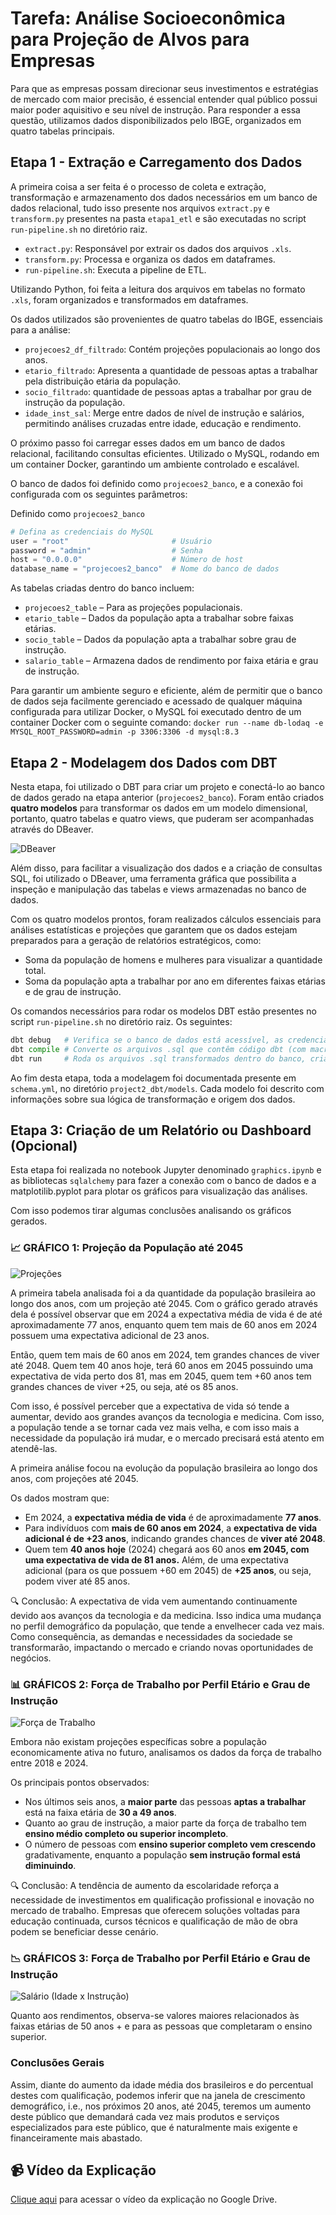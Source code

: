 # Tarefa: Análise Socioeconômica para Projeção de Alvos para Empresas

Para que as empresas possam direcionar seus investimentos e estratégias de mercado com maior precisão, é essencial entender qual público possui maior poder aquisitivo e seu nível de instrução. Para responder a essa questão, utilizamos dados disponibilizados pelo IBGE, organizados em quatro tabelas principais.


## Etapa 1 - Extração e Carregamento dos Dados

A primeira coisa a ser feita é o processo de coleta e extração, transformação e armazenamento dos dados necessários em um banco de dados relacional, tudo isso presente nos arquivos ```extract.py``` e ```transform.py``` presentes na pasta ```etapa1_etl``` e são executadas no script `run-pipeline.sh` no diretório raiz.

- `extract.py`: Responsável por extrair os dados dos arquivos `.xls`.
- `transform.py`: Processa e organiza os dados em dataframes.
- `run-pipeline.sh`: Executa a pipeline de ETL.

Utilizando Python, foi feita a leitura dos arquivos em tabelas no formato ```.xls```, foram organizados e transformados em dataframes.

Os dados utilizados são provenientes de quatro tabelas do IBGE, essenciais para a análise:

- ```projecoes2_df_filtrado```: Contém projeções populacionais ao longo dos anos.
- ```etario_filtrado```: Apresenta a quantidade de pessoas aptas a trabalhar pela distribuição etária da população.
- ```socio_filtrado```: quantidade de pessoas aptas a trabalhar por grau de instrução da população.
- ```idade_inst_sal```: Merge entre dados de nível de instrução e salários, permitindo análises cruzadas entre idade, educação e rendimento.

O próximo passo foi carregar esses dados em um banco de dados relacional, facilitando consultas eficientes. Utilizado o MySQL, rodando em um container Docker, garantindo um ambiente controlado e escalável.

O banco de dados foi definido como ```projecoes2_banco```, e a conexão foi configurada com os seguintes parâmetros:

Definido como  ```projecoes2_banco```

``` python
# Defina as credenciais do MySQL
user = "root"                       # Usuário
password = "admin"                  # Senha
host = "0.0.0.0"                    # Número de host
database_name = "projecoes2_banco"  # Nome do banco de dados
```
As tabelas criadas dentro do banco incluem:

- ```projecoes2_table``` – Para as projeções populacionais.
- ```etario_table``` – Dados da população apta a trabalhar sobre faixas etárias.
- ```socio_table``` – Dados da população apta a trabalhar sobre grau de instrução.
- ```salario_table``` – Armazena dados de rendimento por faixa etária e grau de instrução.

Para garantir um ambiente seguro e eficiente, além de permitir que o banco de dados seja facilmente gerenciado e acessado de qualquer máquina configurada para utilizar Docker, o MySQL foi executado dentro de um container Docker com o seguinte comando:
```docker run --name db-lodaq -e MYSQL_ROOT_PASSWORD=admin -p 3306:3306 -d mysql:8.3```




## Etapa 2 - Modelagem dos Dados com DBT

Nesta etapa, foi utilizado o DBT para criar um projeto e conectá-lo ao banco de dados gerado na etapa anterior (`projecoes2_banco`). Foram então criados **quatro modelos** para transformar os dados em um modelo dimensional, portanto, quatro tabelas e quatro views, que puderam ser acompanhadas através do DBeaver.

![DBeaver](https://github.com/polianaraujo/tarefa2/blob/main/images/dbeaver_png.png)

Além disso, para facilitar a visualização dos dados e a criação de consultas SQL, foi utilizado o DBeaver, uma ferramenta gráfica que possibilita a inspeção e manipulação das tabelas e views armazenadas no banco de dados.

Com os quatro modelos prontos, foram realizados cálculos essenciais para análises estatísticas e projeções que garantem que os dados estejam preparados para a geração de relatórios estratégicos, como:

- Soma da população de homens e mulheres para visualizar a quantidade total.
- Soma da população apta a trabalhar por ano em diferentes faixas etárias e de grau de instrução.

Os comandos necessários para rodar os modelos DBT estão presentes no script `run-pipeline.sh` no diretório raiz. Os seguintes:

```python
dbt debug   # Verifica se o banco de dados está acessível, as credenciais de autenticação e se o ambiente está configurado corretamente.
dbt compile # Converte os arquivos .sql que contêm código dbt (com macros, variáveis e Jinja) em SQL puro, pronto para ser executado no banco de dados.
dbt run     # Roda os arquivos .sql transformados dentro do banco, cria ou atualiza tabelas e views e aplica as transformações.
```

Ao fim desta etapa, toda a modelagem foi documentada presente em `schema.yml`, no diretório `project2_dbt/models`. Cada modelo foi descrito com informações sobre sua lógica de transformação e origem dos dados.



## Etapa 3: Criação de um Relatório ou Dashboard (Opcional)

Esta etapa foi realizada no notebook Jupyter denominado ```graphics.ipynb``` e as bibliotecas `sqlalchemy` para fazer a conexão com o banco de dados e a matplotilib.pyplot para plotar os gráficos para visualização das análises.

Com isso podemos tirar algumas conclusões analisando os gráficos gerados.

### 📈 GRÁFICO 1: Projeção da População até 2045

![Projeções](https://github.com/polianaraujo/tarefa2/blob/main/images/projecoes.png)

A primeira tabela analisada foi a da quantidade da população brasileira ao longo dos anos, com um projeção até 2045. Com o gráfico gerado através dela é possível observar que em 2024 a expectativa média de vida é de até aproximadamente 77 anos, enquanto quem tem mais de 60 anos em 2024 possuem uma expectativa adicional de 23 anos.

Então, quem tem mais de 60 anos em 2024, tem grandes chances de viver até 2048. Quem tem 40 anos hoje, terá 60 anos em 2045 possuindo uma expectativa de vida perto dos 81, mas em 2045, quem tem +60 anos tem grandes chances de viver +25, ou seja, até os 85 anos.

Com isso, é possível perceber que a expectativa de vida só tende a aumentar, devido aos grandes avanços da tecnologia e medicina. Com isso, a população tende a se tornar cada vez mais velha, e com isso mais a necessidade da população irá mudar, e o mercado precisará está atento em atendê-las.


A primeira análise focou na evolução da população brasileira ao longo dos anos, com projeções até 2045.

Os dados mostram que:

- Em 2024, a **expectativa média de vida** é de aproximadamente **77 anos**.
- Para indivíduos com **mais de 60 anos em 2024**, a **expectativa de vida adicional é de +23 anos**, indicando grandes chances de **viver até 2048**.
- Quem tem **40 anos hoje** (2024) chegará aos 60 anos **em 2045, com uma expectativa de vida de 81 anos.** Além, de uma expectativa adicional (para os que possuem +60 em 2045) de **+25 anos**, ou seja, podem viver até 85 anos.

🔍 Conclusão: A expectativa de vida vem aumentando continuamente devido aos avanços da tecnologia e da medicina. Isso indica uma mudança no perfil demográfico da população, que tende a envelhecer cada vez mais. Como consequência, as demandas e necessidades da sociedade se transformarão, impactando o mercado e criando novas oportunidades de negócios.



### 📊 GRÁFICOS 2: Força de Trabalho por Perfil Etário e Grau de Instrução

![Força de Trabalho](https://github.com/polianaraujo/tarefa2/blob/main/images/forca_trab.png)

Embora não existam projeções específicas sobre a população economicamente ativa no futuro, analisamos os dados da força de trabalho entre 2018 e 2024.

Os principais pontos observados:

- Nos últimos seis anos, a **maior parte** das pessoas **aptas a trabalhar** está na faixa etária de **30 a 49 anos**.
- Quanto ao grau de instrução, a maior parte da força de trabalho tem **ensino médio completo ou superior incompleto**.
- O número de pessoas com **ensino superior completo vem crescendo** gradativamente, enquanto a população **sem instrução formal está diminuindo**.

🔍 Conclusão: A tendência de aumento da escolaridade reforça a necessidade de investimentos em qualificação profissional e inovação no mercado de trabalho. Empresas que oferecem soluções voltadas para educação continuada, cursos técnicos e qualificação de mão de obra podem se beneficiar desse cenário.


### 📉 GRÁFICOS 3: Força de Trabalho por Perfil Etário e Grau de Instrução

![Salário (Idade x Instrução)](https://github.com/polianaraujo/tarefa2/blob/main/images/salario.png)

Quanto aos rendimentos, observa-se valores maiores relacionados às faixas etárias de 50 anos + e para as pessoas que completaram o ensino superior.

### Conclusões Gerais

Assim, diante do aumento da idade média dos brasileiros e do percentual destes com qualificação, podemos inferir que na janela de crescimento demográfico, i.e., nos próximos 20 anos, até 2045,  teremos um aumento deste público que demandará cada vez mais produtos e serviços especializados para este público, que é naturalmente mais exigente e financeiramente mais abastado.

## 📹 Vídeo da Explicação

[Clique aqui](https://drive.google.com/file/d/1b6ZRDbl6kAEHLYfH1G9gK-RziaqnSBX9/view?usp=sharing) para acessar o vídeo da explicação no Google Drive.